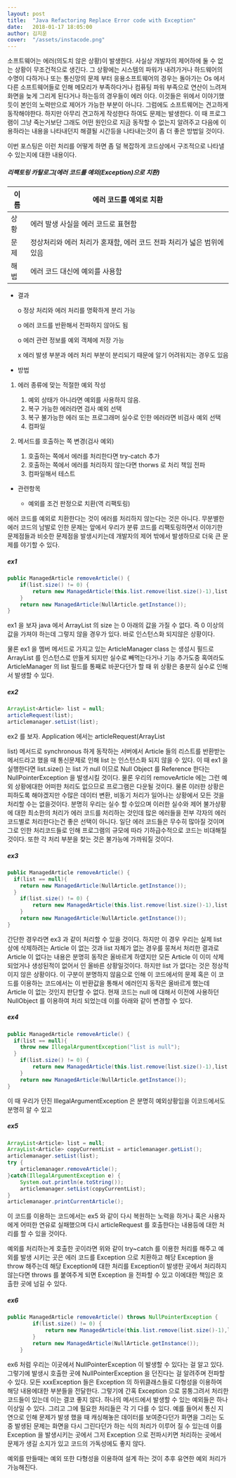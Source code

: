 ```yaml
---
layout: post
title:  "Java Refactoring Replace Error code with Exception"
date:   2018-01-17 18:05:00
author: 김지운
cover:  "/assets/instacode.png"
---
```


소프트웨어는 에러(의도치 않은 상황)이 발생한다. 사실상 개발자의 제어하에 둘 수 없는 상황이 무조건적으로 생긴다.
그 상황에는 시스템의 파워가 내려가거나 하드웨어의 수명이 다하거나 또는 통신망의 문제 부터 응용소프트웨어의 경우는
돌아가는 Os 에서 다른 소프트웨어들로 인해 메모리가 부족하다거나 컴퓨팅 파워 부족으로 연산이 느려져 화면을 늦게 그리게 된다거나 하는등의
경우들이 에러 이다.
이것들은 위에서 이야기했듯이 본인의 노력만으로 제어가 가능한 부분이 아니다. 그럼에도 소프트웨어는 견고하게 동작해야한다.
하지만 아무리 견고하게 작성한다 하여도 문제는 발생한다. 이 때 프로그램이 그냥 죽는거보단 그래도 어떤 원인으로 지금 동작할 수 없는지
알려주고 다음에 이용하라는 내용을 나타내던지 해결될 시간등을 나타내는것이 좀 더 좋은 방법일 것이다.

이번 포스팅은 이런 처리를 어떻게 하면 좀 덜 복잡하게 코드상에서 구조적으로 나타낼 수 있는지에 대한 내용이다.


##### 리팩토링 카탈로그(에러 코드를 예외(Exception)으로 치환)

|이름|에러 코드를 예외로 치환|
|---|---|
|상황|에러 발생 사실을 에러 코드로 표현함|
|문제|정상처리와 에러 처리가 혼재함, 에러 코드 전파 처리가 넓은 범위에 있음|
|해법|에러 코드 대신에 예외를 사용함|

- 결과

  o 정상 처리와 에러 처리를 명확하게 분리 가능

  o 에러 코드를 반환해서 전파하지 않아도 됨

  o 에러 관련 정보를 예외 객체에 저장 가능

  x 에러 발생 부분과 에러 처리 부분이 분리되기 때문에 알기 어려워지는 경우도 있음

- 방법
1. 에러 종류에 맞는 적절한 예외 작성

    1. 예외 상태가 아니라면 예외를 사용하지 않음.
    2. 복구 가능한 에러라면 검사 예외 선택
    3. 복구 불가능한 에러 또는 프로그래머 실수로 인한 에러라면 비검사 예외 선택
    4. 컴파일
2. 메서드를 호출하는 쪽 변경(검사 예외)

    1. 호출하는 쪽에서 에러를 처리한다면 try-catch 추가
    2. 호출하는 쪽에서 에러를 처리하지 않는다면 thorws 로 처리 책임 전파
    3. 컴파일해서 테스트
- 관련항목

    - 예외를 조건 판정으로 치환(역 리팩토링)

에러 코드를 예외로 치환한다는 것이 에러를 처리하지 않는다는 것은 아니다.
무분별한 에러 코드의 남발로 인한 문제는 앞에서 우리가 분류 코드를 리팩토링하면서 이야기한
문제점들과 비슷한 문제점을 발생시키는데 개발자의 제어 밖에서 발생하므로 더욱 큰 문제를 야기할 수 있다.

##### ex1
```java
public ManagedArticle removeArticle() {
	if(list.size() != 0) {
		return new ManagedArticle(this.list.remove(list.size()-1),list.size()-1);
	}
	return new ManagedArticle(NullArticle.getInstance());
}
```

ex1 을 보자 java 에서 ArrayList 의 size 는 0 아래의 값을 가질 수 없다.
즉 0 이상의 값을 가져야 하는데 그렇지 않을 경우가 있다.
바로 인스턴스화 되지않은 상황이다.

물론 ex1 을 멤버 메서드로 가지고 있는 ArticleManager class 는 생성시 필드로 ArrayList 를 인스턴스로 만들게 되지만
실수로 빼먹는다거나 기능 추가도중 혹여라도 ArticleManager 의 list 필드를 통째로 바꾼다던가 할 때 위 상황은 충분히 실수로 인해서 발생할 수 있다.

##### ex2
```java
ArrayList<Article> list = null;
articleRequest(list);
articlemanager.setList(list);
```

ex2 를 보자. Application 에서는 articleRequest(ArrayList<Article> list) 메서드로
synchronous 하게 동작하는 서버에서 Article 들의 리스트를 반환받는 메서드라고 했을 때
통신문제로 인해 list 는 인스턴스화 되지 않을 수 있다.
이 때 ex1 을 실행한다면 list.size() 는 list 가 null 이므로 Null Object 를 Reference 한다는 NullPointerException 을 발생시킬 것이다.
물론 우리의 removeArticle 에는 그런 예외 상황에대한 어떠한 처리도 없으므로 프로그램은 다운될 것이다.
물론 이러한 상황은 피하도록 해야겠지만 수많은 데이터 변환, 비동기 처리가 일어나는 상황에서 모든 것을 처리할 수는 없을것이다.
분명히 우리는 실수 할 수있으며 이러한 실수와 제어 불가상황에 대한 최소한의 처리가 에러 코드를 처리하는 것인데
많은 에러들을 전부 각자의 에러 코드별로 처리한다는건 좋은 선택이 아니다. 일단 에러 코드들은 무수히 많아질 것이며
그로 인한 처리코드들로 인해 프로그램의 규모에 따라 기하급수적으로 코드는 비대해질 것이다.
또한 각 처리 부분을 찾는 것은 불가능에 가까워질 것이다.

##### ex3
```java
public ManagedArticle removeArticle() {
  if(list == null){
    return new ManagedArticle(NullArticle.getInstance());
  }
	if(list.size() != 0) {
		return new ManagedArticle(this.list.remove(list.size()-1),list.size()-1);
	}
	return new ManagedArticle(NullArticle.getInstance());
}
```
간단한 경우라면 ex3 과 같이 처리할 수 있을 것이다. 하지만 이 경우 우리는
실제 list 상에 삭제하려는 Article 이 없는 것과 list 자체가 없는 경우를 뭉쳐서 처리한 결과로
Article 이 없다는 내용은 분명히 동작은 올바르게 하였지만 모든 Article 이 이미 삭제되었거나 생성된적이 없어서 인 올바른 상황일것이다.
하지만 list 가 없다는 것은 정상적이지 않은 상황이다.
이 구분이 분명하지 않음으로 인해 이 코드에서의 문제 혹은 이 코드를 이용하는 코드에서는 이 반환값을 통해서 에러인지 동작은 올바르게 했는데 Article 이 없는 것인지
판단할 수 없다. 현재 코드는 null 에 대해서 이전에 사용하던 NullObject 를 이용하여 처리 되었는데
이를 아래와 같이 변경할 수 있다.
##### ex4
```java
public ManagedArticle removeArticle() {
  if(list == null){
    throw new IllegalArgumentException("list is null");
  }
	if(list.size() != 0) {
		return new ManagedArticle(this.list.remove(list.size()-1),list.size()-1);
	}
	return new ManagedArticle(NullArticle.getInstance());
}
```

이 때 우리가 던진 IllegalArgumentException 은 분명히 예외상황임을 이코드에서도 분명히 알 수 있고

##### ex5
```java
ArrayList<Article> list = null;
ArrayList<Article> copyCurrentList = articlemanager.getList();
articlemanager.setList(list);
try {
	articlemanager.removeArticle();
}catch(IllegalArgumentException e) {
	System.out.println(e.toString());
	articlemanager.setList(copyCurrentList);
}
articlemanager.printCurrentArticle();
```

이 코드를 이용하는 코드에서는 ex5 와 같이 다시 복원하는 노력을 하거나 혹은 사용자에게 어떠한 연유로 실패했으며 다시 articleRequest
를 호출한다는 내용등에 대한 처리를 할 수 있을 것이다.

예외를 처리하는게 호출한 곳이라면 위와 같이 try~catch 를 이용한 처리를 해주고
예외를 발생 시키는 곳은 에러 코드를 Exception 으로 치환하고 해당 Exception 을 throw 해주는데 해당 Exception에 대한 처리를 Exception이 발생한 곳에서
처리하지 않는다면 throws 를 붙여주게 되면 Exception 을 전파할 수 있고 이에대한 책임은 호출한 곳에 넘길 수 있다.

##### ex6
```java
public ManagedArticle removeArticle() throws NullPointerException {
		if(list.size() != 0) {
			return new ManagedArticle(this.list.remove(list.size()-1),list.size()-1);
		}
		return new ManagedArticle(NullArticle.getInstance());
	}
```
ex6 처럼 우리는 이곳에서 NullPointerException 이 발생할 수 있다는 걸 알고 있다.
그렇기에 발생시 호출한 곳에 NullPointerException 을 던진다는 걸 알려주며 전파할 수 있다.
모든 xxxException 들은 Exception 의 하위클래스들로 다형성을 이용하여 해당 내용에대한 부분들을 전달한다.
그렇기에 간혹 Exception 으로 뭉퉁그려서 처리한 코드들이 있는데 이는 결코 좋지 않다.
하나의 메서드에서 발생할 수 있는 예외들은 하나 이상일 수 있다. 그리고 그에 필요한 처리들은 각 기 다를 수 있다.
예를 들어서 통신 지연으로 인해 문제가 발생 했을 때 캐싱해놓은 데이터를 보여준다던가
화면을 그리는 도중 발생된 문제는 화면을 다시 그린다던가 하는 식의 처리가 이루어 질 수 있는데
이를 Exception 을 발생시키는 곳에서 그저 Exception 으로 전파시키면 처리하는 곳에서 문제가 생길 소지가 있고
코드의 가독성에도 좋지 않다.

예외를 만들때는 예외 또한 다형성을 이용하여 설계 하는 것이 추후 유연한 예외 처리가 가능해진다.

